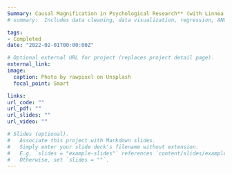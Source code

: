 ```yaml
---
Summary: Causal Magnification in Psychological Research** (with Linnea Gandhi, Angela Duckworth, and Daniel Kahneman). Accepted Proposal at Current Directions in Psychological Science.
# summary:  Includes data cleaning, data visualization, regression, ANOVA, factor analysis, mediation, moderation, and group testing.

tags:
- Completed
date: "2022-02-01T00:00:00Z"

# Optional external URL for project (replaces project detail page).
external_link: 
image:
  caption: Photo by rawpixel on Unsplash
  focal_point: Smart

links:
url_code: ""
url_pdf: ""
url_slides: ""
url_video: ""

# Slides (optional).
#   Associate this project with Markdown slides.
#   Simply enter your slide deck's filename without extension.
#   E.g. `slides = "example-slides"` references `content/slides/example-slides.md`.
#   Otherwise, set `slides = ""`.
---
```

